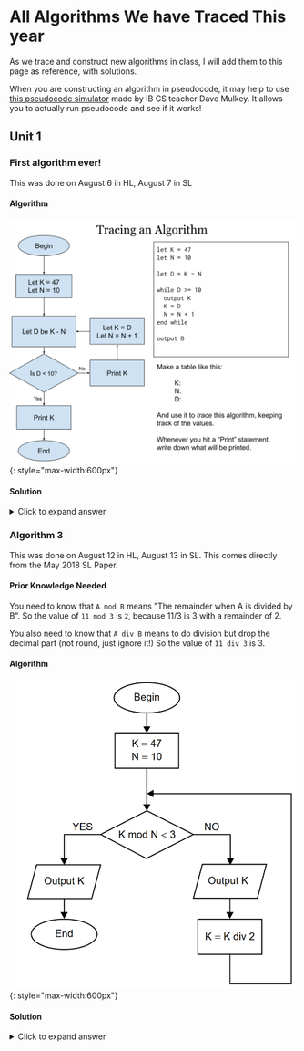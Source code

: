 # All Algorithms We have Traced This year

As we trace and construct new algorithms in class, I will add them to this page as reference, with solutions.

When you are constructing an algorithm in pseudocode, it may help to use [this pseudocode simulator](http://ibcomp.fis.edu/pseudocode/pcode.html) made by IB CS teacher Dave Mulkey. It allows you to actually run pseudocode and see if it works!

## Unit 1

### First algorithm ever!

This was done on August 6 in HL, August 7 in SL

#### Algorithm

![First traced algorithm](algorithm_images/algorithm1.svg){: style="max-width:600px"}

#### Solution

<details markdown="1"><summary>Click to expand answer</summary>
```none
K:  47  37  26  14
N:  10  11  12  13
D:  37  26  14  1

Output: 47  37  26  14
```
</details>

### Algorithm 2

This was done on August 8 in HL, August 9 in SL

#### Algorithm

![Second traced algorithm](algorithm_images/algorithm2.svg){: style="max-width:600px"}

#### Solution

<details markdown="1"><summary>Click to expand answer</summary>
```none
Run 1
T: 42 31 20 9
F: 11
Output: 9

Run 2
T: 19 9
F: 10
Output: 9

Run 3
T: 25 20 15 10 5 0
F: 5
Output: 0

The output is the REMAINDER when T is divided by F.
```
</details>

### Algorithm 3

This was done on August 12 in HL, August 13 in SL. This comes directly from the May 2018 SL Paper.

#### Prior Knowledge Needed

You need to know that `A mod B` means "The remainder when A is divided by B". So the value of `11 mod 3` is `2`, because 11/3 is 3 with a remainder of 2.

You also need to know that `A div B` means to do division but drop the decimal part (not round, just ignore it!) So the value of `11 div 3` is 3.

#### Algorithm

![Third traced algorithm](algorithm_images/algorithm3.png){: style="max-width:600px"}

#### Solution

<details markdown="1"><summary>Click to expand answer</summary>
```none
K: 47 23 11
N: 10 10 10

Output: 47 23 11
```
</details>

### Algorithm 4

Trace for N = 6 and N = 7

#### Algorithm

```none
SUM = 0
loop COUNT from 1 to (N div 2)
    if N mod COUNT = 0 then
        SUM = SUM + COUNT
    end if
end loop
if SUM = N then
    output "perfect"
else
    output "not perfect"
end if
```

#### Solution


<details markdown="1"><summary>Click to expand answer</summary>
```none
SUM:    0   1    3    6
COUNT:    1    2    3
N:      6

Output: "perfect"


SUM:    0   1    1    1
COUNT:    1    2    3
N:      7

Output: "not perfect"
```
</details>

### Algorithm 4

Introducing arrays!

#### Algorithm

Trace the algorithm below for `STOCKS = [42, 11, 6, 3]`

```none
COUNT = 0
TOTAL = 0

loop N from 0 to STOCKS.length - 1
    if STOCKS[N] ≠ 0 then
        COUNT = COUNT + 1
        TOTAL = TOTAL + STOCK[N]
    end if
end loop

if COUNT ≠ 0 then
    AVERAGE = TOTAL / COUNT
    output "Average = ", AVERAGE
else
    output "There are no non-zero values"
end if
```

#### Solution

<details markdown="1"><summary>Click to expand answer</summary>
```none
STOCKS = [42, 11, 6, 3]

N:      0   1   2   3
COUNT:  1   2   3   4
TOTAL: 0  42  53  59  62
AVERAGE:                 15.5

output: "Average = 15.5"
```
</details>

### Algorithm 5

Construct code that would accept an array of strings named FIRST and an array of strings named LAST (you can assume they are the same length) and loop through both of them, outputting the joined names in LAST, FIRST format.

#### Some possible solutions

##### Pseudocode

<details markdown="1"><summary>Click to expand answer</summary>
```
loop N from 0 to FIRST.length - 1
    output LAST[N], ", ", FIRST[N]
end loop
```
</details>

##### Typescript

```ts
for (let i = 0; i < FIRST.length; i++) {
  output(LAST[i] + ", " + FIRST[i]);
}
```
{:.spoiler}

### Algorithm 6

Collections!

#### Algorithm

Trace the algorithm below for a collection NAMES with the values {David, Jake, Ross, David, Jim}

```none
// Assume LIST is an array with plenty of room, but currently empty

COUNT = 0 // number of names currently added to array LIST
loop while NAMES.hasNext() 
    DATA = NAMES.getNext()

    FOUND = false
    loop POS from 0 to COUNT - 1
        if DATA = LIST[POS] then
            FOUND = TRUE
        end if
    end loop

    if FOUND = false then
        LIST[COUNT] = DATA
        COUNT = COUNT + 1
    end if
end loop

output LIST
```

#### Solution

<details markdown="1"><summary>Click to expand answer</summary>
```
LIST:   []          [David]        [David, Jake]     [David,Jake,Ross]    //same    [David,Jake,Ross,Jim]
COUNT:  0              1               2               3                  //same
DATA:      David            Jake                Ross                    David           Jim
FOUND:       f                 f   f             f f                      t t t       f f f f f
POS:                             0              0 1                      0 1 2         0 1 2 3

output: [David, Jake, Ross, Jim]

This algorithm moves items from a list to an array, ignoring duplicate values
```
</details>

### Algorithm 7

Imagine you have an array called SCORES that represents all the scores a player has earned on a video game (all positive numbers). The array is NOT sorted. Construct an algorithm that finds the highest score and outputs the sentence "Your high score is: ____" (with the correct high score in the blank). NOTE: You should NOT initialize SCORES in your algorithm - you should assume it exists before your algorithm starts.

#### Solution

<details markdown="1"><summary>Click to expand answer</summary>
```none
HIGH=0
loop i from 0 to SCORES.length
  if SCORES[i]>HIGH then
    HIGH=SCORES[i]
  end if
end loop
output "Your high score is " + HIGH

# to test your own code, add the line SCORES = [1, 44, 2, 4] above your algorithm
# in the simulator linked at top, and look for output "Your high score is 44".
```
</details>

### Algorithm 8

Construct an algorithm identical to the one for algorithm 7, but using an IB Collection called SCORES rather than an array.

#### Solution

<details markdown="1"><summary>Click to expand answer</summary>
```none
SCORES.resetNext()
HIGH = 0
loop while SCORES.hasNext()
  A = SCORES.getNext()
  if A > HIGH then
    HIGH = A
  end if
end loop
output "Your high score is " + HIGH

# To test your own code, add the lines below before your algorithm in the simulator:
#  SCORES = new Collection()
#  SCORES.addItem(1)
#  SCORES.addItem(44)
#  SCORES.addItem(3)

# If your code runs correctly, the output will be "Your high score is 44".
```
</details>


### Algorithm 9

Predict the output of the code below. The `firstLetter` function returns the first letter of a string.

#### Algorithm

```none
NAMES = new Collection()

NAMES.addItem("Bob")
NAMES.addItem("Dave")
NAMES.addItem("Betty")
NAMES.addItem("Kim")
NAMES.addItem("Debbie")
NAMES.addItem("Lucy")

NAMES.resetNext()

loop while NAMES.hasNext()
    NAME = NAMES.getNext()
    if firstLetter(NAME) = "D" then
      output NAME
    end if
end loop
```

#### Solution

<details markdown="1"><summary>Click to expand answer</summary>
```
Dave
Debbie
```
</details>

### Algorithm 10

Imagine you have an IB collection called NAMES. Construct an algorithm that will take the collection and output a single sentence in the form `The names are: {Bob Mary Joe Dave }`

#### Solution

<details markdown="1"><summary>Click to expand answer</summary>
```none
OUT = "The names are: {"
NAMES.resetNext()
loop while NAMES.hasNext()
  OUT = OUT + NAMES.getNext() + " "
end loop
OUT = OUT + "}"
output OUT

# You can check your answer by copying the NAMES setup information from Algorithm 9
# into the pseudocode simulator then adding your algorithm underneath
# but remember, if your pseudocode isn't perfect you can still get full credit
```
</details>

### Algorithm 11

This one comes from [FIS's list of old algorithms](http://ibcomp.fis.edu/275979/ibcomp/review/TSM2006PcodeAlgs.pdf)

The following algorithm fragment has been designed to analyse the temperatures at a tourist
resort.

```none
COUNT = 0
TOTAL = 0
TEMP = input("Enter a temperature")
BIG = TEMP
loop while not(TEMP = 0)
  TOTAL = TOTAL + TEMP
  COUNT = COUNT + 1
  input TEMP
  if TEMP > BIG then
    BIG = TEMP
  endif
end loop
AVERAGE = TOTAL / COUNT
output AVERAGE, BIG
```

Copy, add lines, and complete the trace table below, assuming the user enters the data **15, 7, 23, 9, 0**

| Count | Total | Temp | Big | not (TEMP = 0) | output |
| ----- | ----- | ---- | --- | -------------- | ------ |
| 0     | 0     | 15   |     |                |        |
|       |       |      |     |                |        |

### Algorithm 12

Consider the fragment of code below:

```none
X = 1
loop while X < 6
    Y = 1
    loop while Y < 5
        Y = Y + 1
    end loop
    output “The product of X and Y is ”, X * Y
    output “The values of X and Y are ”, X, Y
    X = X + 1
end loop
```

Write down the complete output of this algorithm (no full trace required)

### Algorithm 13

Consider the fragment of code below:

```none
X = 1
loop while X < 6
    Y = 1
    loop while Y < 6
        output “The product of X and Y is ”, X * Y
        Y <-- Y + 2
    end loop
    output “The values of X and Y are ”, X, Y
    X = X + 2
end loop
```

Write down the complete output of this algorithm (no full trace required)